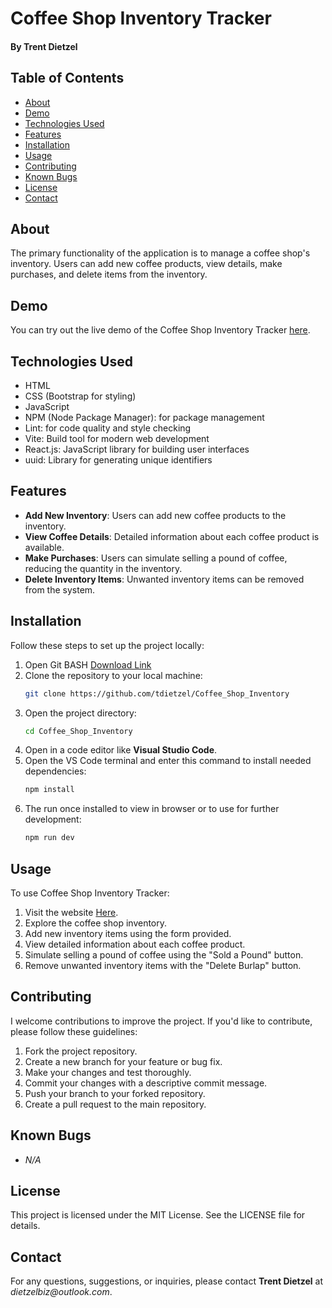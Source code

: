 # Coffee Shop Inventory Tracker
#### By Trent Dietzel

## Table of Contents
- [About](#about)
- [Demo](#demo)
- [Technologies Used](#technologies-used)
- [Features](#features)
- [Installation](#installation)
- [Usage](#usage)
- [Contributing](#contributing)
- [Known Bugs](#known-bugs)
- [License](#license)
- [Contact](#contact)

## About
The primary functionality of the application is to manage a coffee shop's inventory. Users can add new coffee products, view details, make purchases, and delete items from the inventory.

## Demo
You can try out the live demo of the Coffee Shop Inventory Tracker [here](#).

## Technologies Used
- HTML
- CSS (Bootstrap for styling)
- JavaScript
- NPM (Node Package Manager): for package management
- Lint: for code quality and style checking
- Vite: Build tool for modern web development
- React.js: JavaScript library for building user interfaces
- uuid: Library for generating unique identifiers

## Features
- **Add New Inventory**: Users can add new coffee products to the inventory.
- **View Coffee Details**: Detailed information about each coffee product is available.
- **Make Purchases**: Users can simulate selling a pound of coffee, reducing the quantity in the inventory.
- **Delete Inventory Items**: Unwanted inventory items can be removed from the system.

## Installation

Follow these steps to set up the project locally:
1. Open Git BASH [Download Link](https://gitforwindows.org/)
2. Clone the repository to your local machine:
   ```bash
   git clone https://github.com/tdietzel/Coffee_Shop_Inventory
   ```
3. Open the project directory:
   ```bash
   cd Coffee_Shop_Inventory
   ```
4. Open in a code editor like __Visual Studio Code__.
5. Open the VS Code terminal and enter this command to install needed dependencies:
   ```bash
   npm install
   ```
6. The run once installed to view in browser or to use for further development:
   ```bash
   npm run dev
   ```

## Usage
To use Coffee Shop Inventory Tracker:

1. Visit the website [Here](#).
2. Explore the coffee shop inventory.
3. Add new inventory items using the form provided.
4. View detailed information about each coffee product.
5. Simulate selling a pound of coffee using the "Sold a Pound" button.
6. Remove unwanted inventory items with the "Delete Burlap" button.

## Contributing

I welcome contributions to improve the project. If you'd like to contribute, please follow these guidelines:
1. Fork the project repository.
2. Create a new branch for your feature or bug fix.
3. Make your changes and test thoroughly.
4. Commit your changes with a descriptive commit message.
5. Push your branch to your forked repository.
6. Create a pull request to the main repository.

## Known Bugs

* _N/A_

## License
This project is licensed under the MIT License. See the LICENSE file for details.

## Contact
For any questions, suggestions, or inquiries, please contact **Trent Dietzel** at _dietzelbiz@outlook.com_.